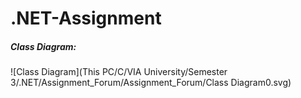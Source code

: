 # .NET-Assignment

##### Class Diagram:
![Class Diagram](This PC/C/VIA University/Semester 3/.NET/Assignment_Forum/Assignment_Forum/Class Diagram0.svg)  
